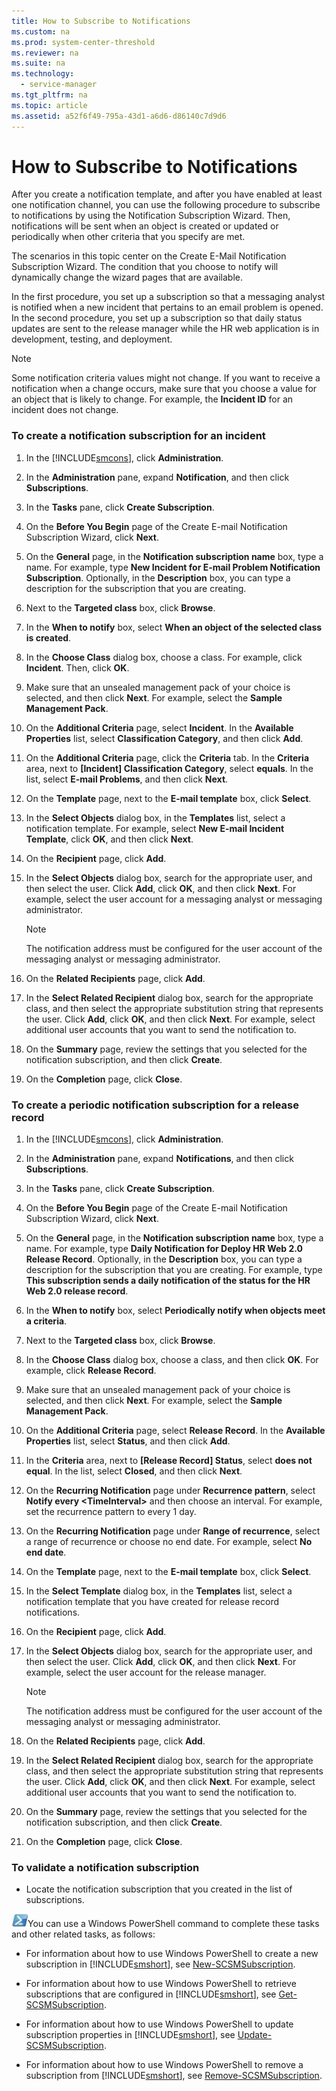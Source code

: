 ```yaml
---
title: How to Subscribe to Notifications
ms.custom: na
ms.prod: system-center-threshold
ms.reviewer: na
ms.suite: na
ms.technology: 
  - service-manager
ms.tgt_pltfrm: na
ms.topic: article
ms.assetid: a52f6f49-795a-43d1-a6d6-d86140c7d9d6
---
```

# How to Subscribe to Notifications
After you create a notification template, and after you have enabled at least one notification channel, you can use the following procedure to subscribe to notifications by using the Notification Subscription Wizard. Then, notifications will be sent when an object is created or updated or periodically when other criteria that you specify are met.

The scenarios in this topic center on the Create E\-Mail Notification Subscription Wizard. The condition that you choose to notify will dynamically change the wizard pages that are available.

In the first procedure, you set up a subscription so that a messaging analyst is notified when a new incident that pertains to an email problem is opened. In the second procedure, you set up a subscription so that daily status updates are sent to the release manager while the HR web application is in development, testing, and deployment.

> [!NOTE]
> Some notification criteria values might not change. If you want to receive a notification when a change occurs, make sure that you choose a value for an object that is likely to change. For example, the **Incident ID** for an incident does not change.

### To create a notification subscription for an incident

1.  In the [!INCLUDE[smcons](../../includes/smcons_md.md)], click **Administration**.

2.  In the **Administration** pane, expand **Notification**, and then click **Subscriptions**.

3.  In the **Tasks** pane, click **Create Subscription**.

4.  On the **Before You Begin** page of the Create E\-mail Notification Subscription Wizard, click **Next**.

5.  On the **General** page, in the **Notification subscription name** box, type a name. For example, type **New Incident for E\-mail Problem Notification Subscription**. Optionally, in the **Description** box, you can type a description for the subscription that you are creating.

6.  Next to the **Targeted class** box, click **Browse**.

7.  In the **When to notify** box, select **When an object of the selected class is created**.

8.  In the **Choose Class** dialog box, choose a class. For example, click **Incident**. Then, click **OK**.

9. Make sure that an unsealed management pack of your choice is selected, and then click **Next**. For example, select the **Sample Management Pack**.

10. On the **Additional Criteria** page, select **Incident**. In the **Available Properties** list, select **Classification Category**, and then click **Add**.

11. On the **Additional Criteria** page, click the **Criteria** tab. In the **Criteria** area, next to **\[Incident\] Classification Category**, select **equals**. In the list, select **E\-mail Problems**, and then click **Next**.

12. On the **Template** page, next to the **E\-mail template** box, click **Select**.

13. In the **Select Objects** dialog box, in the **Templates** list, select a notification template. For example, select **New E\-mail Incident Template**, click **OK**, and then click **Next**.

14. On the **Recipient** page, click **Add**.

15. In the **Select Objects** dialog box, search for the appropriate user, and then select the user. Click **Add**, click **OK**, and then click **Next**. For example, select the user account for a messaging analyst or messaging administrator.

    > [!NOTE]
    > The notification address must be configured for the user account of the messaging analyst or messaging administrator.

16. On the **Related Recipients** page, click **Add**.

17. In the **Select Related Recipient** dialog box, search for the appropriate class, and then select the appropriate substitution string that represents the user. Click **Add**, click **OK**, and then click **Next**. For example, select additional user accounts that you want to send the notification to.

18. On the **Summary** page, review the settings that you selected for the notification subscription, and then click **Create**.

19. On the **Completion** page, click **Close**.

### To create a periodic notification subscription for a release record

1.  In the [!INCLUDE[smcons](../../includes/smcons_md.md)], click **Administration**.

2.  In the **Administration** pane, expand **Notifications**, and then click **Subscriptions**.

3.  In the **Tasks** pane, click **Create Subscription**.

4.  On the **Before You Begin** page of the Create E\-mail Notification Subscription Wizard, click **Next**.

5.  On the **General** page, in the **Notification subscription name** box, type a name. For example, type **Daily Notification for Deploy HR Web 2.0 Release Record**. Optionally, in the **Description** box, you can type a description for the subscription that you are creating. For example, type **This subscription sends a daily notification of the status for the HR Web 2.0 release record**.

6.  In the **When to notify** box, select **Periodically notify when objects meet a criteria**.

7.  Next to the **Targeted class** box, click **Browse**.

8.  In the **Choose Class** dialog box, choose a class, and then click **OK**. For example, click **Release Record**.

9. Make sure that an unsealed management pack of your choice is selected, and then click **Next**. For example, select the **Sample Management Pack**.

10. On the **Additional Criteria** page, select **Release Record**. In the **Available Properties** list, select **Status**, and then click **Add**.

11. In the **Criteria** area, next to **\[Release Record\] Status**, select **does not equal**. In the list, select **Closed**, and then click **Next**.

12. On the **Recurring Notification** page under **Recurrence pattern**, select **Notify every \<TimeInterval\>** and then choose an interval. For example, set the recurrence pattern to every 1 day.

13. On the **Recurring Notification** page under **Range of recurrence**, select a range of recurrence or choose no end date. For example, select **No end date**.

14. On the **Template** page, next to the **E\-mail template** box, click **Select**.

15. In the **Select Template** dialog box, in the **Templates** list, select a notification template that you have created for release record notifications.

16. On the **Recipient** page, click **Add**.

17. In the **Select Objects** dialog box, search for the appropriate user, and then select the user. Click **Add**, click **OK**, and then click **Next**. For example, select the user account for the release manager.

    > [!NOTE]
    > The notification address must be configured for the user account of the messaging analyst or messaging administrator.

18. On the **Related Recipients** page, click **Add**.

19. In the **Select Related Recipient** dialog box, search for the appropriate class, and then select the appropriate substitution string that represents the user. Click **Add**, click **OK**, and then click **Next**. For example, select additional user accounts that you want to send the notification to.

20. On the **Summary** page, review the settings that you selected for the notification subscription, and then click **Create**.

21. On the **Completion** page, click **Close**.

### To validate a notification subscription

-   Locate the notification subscription that you created in the list of subscriptions.

![](../../media/pssymbol.png)You can use a Windows PowerShell command to complete these tasks and other related tasks, as follows:

-   For information about how to use Windows PowerShell to create a new subscription in [!INCLUDE[smshort](../../includes/smshort_md.md)], see [New\-SCSMSubscription](http://go.microsoft.com/fwlink/p/?LinkID=225359).

-   For information about how to use Windows PowerShell to retrieve subscriptions that are configured in [!INCLUDE[smshort](../../includes/smshort_md.md)], see [Get\-SCSMSubscription](http://go.microsoft.com/fwlink/p/?LinkID=225333).

-   For information about how to use Windows PowerShell to update subscription properties in [!INCLUDE[smshort](../../includes/smshort_md.md)], see [Update\-SCSMSubscription](http://go.microsoft.com/fwlink/p/?LinkID=225388).

-   For information about how to use Windows PowerShell to remove a subscription from [!INCLUDE[smshort](../../includes/smshort_md.md)], see [Remove\-SCSMSubscription](http://go.microsoft.com/fwlink/p/?LinkID=225370).


